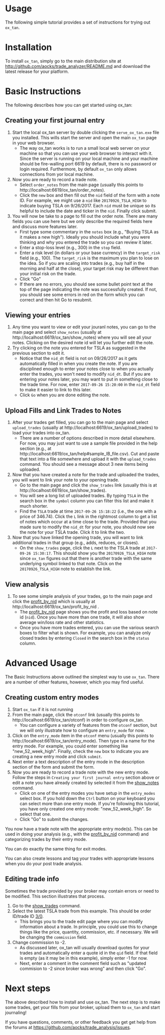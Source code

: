 
# Usage

The following simple tutorial provides a set of instructions for
trying out `ox_tan`.

# Installation

To install `ox_tan`, simply go to the main distribution site
at http://github.com/aocks/trade_analyzer/README.md and download the
latest release for your platform.

# Basic Instructions

The following describes how you can get started using ox_tan:

## Creating your first journal entry

  1. Start the local ox_tan server by double clicking
     the `serve_ox_tan.exe` file you installed. This wills start the
     server and open the main `ox_tan` page in your web browser.
	 - The way ox_tan works is to run a small local web server on your
       machine so that you can use your web browser to interact with
       it. Since the server is running on your local machine and your
       machine should be fire-walling port 6619 by default, there is no
       password or login required. Furthermore, by default `ox_tan`
       only allows connections from yor local machine.
  2. Now you are ready to record a trade note.
     - Select `order_notes` from the main page (usually this points to http://localhost:6619/ox_tan/order_notes).
	 - Click the `new` box and then fill out the `nid` field of the
       form with a note ID. For example, we might use a `nid` like
       `20170926_TSLA_HIGH` to indicate buying TSLA on 9/26/2017. Each
       `nid` must be unique so its helpful to include the date and
       ticker in the `nid`. Finally click submit.
  3. You will now be take to a page to fill out the order note. There
     are many fields you can use here but we only describe the
     required fields here and discuss more features later.
	 - First type some commentary in the `notes` box (e.g., "Buying TSLA as it makes a new high"). Ideally you should include what you were thinking and why you entered the trade so you can review it later.
	 - Enter a stop-loss level (e.g., 300) in the `stop` field.
	 - Enter a risk level (in dollars or your base currency) in the
       `target_risk` field (e.g., 100). The `target_risk` is the
       maximum you plan to lose on the idea. So if you are scaling
       into trades (e.g., buy half in the morning and half at the
       close), your target risk may be different than your initial
       risk on the trade.
	 - Click "Go"
	 - If there are no errors, you should see some bullet point text at the top of the page indicating the note was successfully created. If not, you should see some errors in red on the form which you can correct and then hit Go to resubmit.

## Viewing your entries

  1. Any time you want to view or edit your jouranl notes, you can go
     to the main page and select `show_notes` (usually at
     http://localhost:6619/ox_tan/show_notes) where you will see all
     your notes. Clicking on the desired note id will let you further
     edit the note.
  2. Try clicking on the note you entered for TSLA as suggested in the
     previous section to edit it.
	 - Notice that the `nid_dt` field is not on 09/26/2017 as it gets
       automatically filled in when you create the note. If you are
       disciplined enough to enter your notes close to when you
       actually enter the trades, you won't need to modify
       `nid_dt`. But if you are entering your notes later, you may
       want to put in something close to the trade time. For now,
       enter `2017-09-26 15:20:00` in the `nid_dt` field to make it
       easier to link to this later.	 
     - Click `Go` when you are done editing the note.


## Upload Fills and Link Trades to Notes

  1. After your trades get filled, you can go to the main page and select `upload_trades` (usually at http://localhost:6619/ox_tan/upload_trades) to load your trades into ox_tan. 
      - There are a number of options described in more detail
        elsewhere. For now, you may just want to use a sample file
        provided in the help section (e.g., at
        http://localhost:6619/ox_tan/help#sample_IB_file.csv). Cut and
        paste that text into a file somewhere and upload it with the
        `upload_trades` command. You should see a message about 3 new
        items being uploaded.
  2. Now that you have created a note for the trade and uploaded the
     trades, you will want to link your note to your opening trade.
	  - Go to the main page and click the `show_trades` link (usually this is at http://localhost:6619/ox_tan/show_trades). 
	  - You will see a long list of uploaded trades. By typing `TSLA` in the search box in the `symbol` column you can filter this list and make it much shorter.
	  - Find the `TSLA` trade at time `2017-09-26 15:18:22` (i.e., the
        one with a price of 346.74). Click the `L` link in the
        rightmost column to get a list of notes which occur at a time
        close to the trade. Provided that you made sure to modify the
        `nid_dt` for your note, you should now see the note for your
        TSLA trade. Click it to link the two.
  3. Now that you have linked the opening trade, you will want to link
     additional trades in that group (e.g., adds, reduces, or closes).
	 - On the `show_trades` page, click the `L` next to the TSLA trade
       at `2017-09-26 15:30:17`. This should show you the
       `20170926_TSLA_HIGH` note since `ox_tan` figures out that there
       is another trade with the same underlying symbol linked to that
       note. Click on the `20170926_TSLA_HIGH` note to establish the link.

## View analysis

  1. To see some simple analysis of your trades, go to the main page
     and click the
     [profit_by_nid](http://localhost:6619/ox_tan/profit_by_nid) which
     is usually at http://localhost:6619/ox_tan/profit_by_nid .
     - The [profit_by_nid](http://localhost:6619/ox_tan/profit_by_nid) page shows you the profit and loss based on note id (`nid`). Once you have more than one trade, it will also show average win/loss rate and other statistics.
	 - Once you have more trades entered, you can use the various search boxes to filter what is shown. For example, you can analyze only closed trades by entering `Closed` in the search box in the `status` column.



# Advanced Usage

The Basic Instructions above outlined the simplest way to use
`ox_tan`. There are a number of other features, however, which you may
find useful.

## Creating custom entry modes

  1. Start `ox_tan` if it is not running
  2. From the main page, click the `otconf` link (usually this points to http://localhost:6619/ox_tan/otconf) in order to configure ox_tan.
     - You can configure a variety of features from the `otconf`
       section, but we will only illustrate how to configure an
       `entry_mode` for now.
  3. Click on the `entry_mode` item in the `otconf` menu (usually this
     points to http://localhost:6619/ox_tan/entry_mode). Then
     type in a name for the entry mode. For example, you could enter
     something like "new_52_week_high". Finally, check the `new` box
     to indicate you are creating a new entry mode and click `submit`.
  4. Next enter a text description of the entry mode in the
     description section of the form and submit the form.
  5. Now you are ready to record a trade note with the new entry mode.
     Follow the steps in `Creating your first journal entry` section
     above or edit a note you have already created by selected it from
     the [show_notes](http://localhost:6619/ox_tan/show_notes) command.
     - Click on one of the entry modes you have setup in the `entry_modes` select box. If you hold down the `Ctrl` button on your keyboard you can select more than one entry mode. If you're following this tutorial, you have only created one entry mode: "new_52_week_high". So select that one.
	 - Click "Go" to submit the changes.

You now have a trade note with the appropriate entry mode(s). This can
be used in doing your analysis (e.g., with the
[profit_by_nid](http://localhost:6619/ox_tan/profit_by_nid) command)
and categorizing trades by their entry mode.

You can do exactly the same thing for exit modes.

You can also create lessons and tag your trades with appropriate
lessons when you do your post trade analysis.

## Editing trade info

Sometimes the trade provided by your broker may contain errors or need
to be modified. This section illustrates that process.

  1. Go to the [show_trades](http://localhost:6619/ox_tan/show_trades)
     command.
  2. Select the latest TSLA trade from this example. This should be
     order ID/trade ID [3/0](http://localhost:6619/ox_tan/traded_order_CRUD?oid=3&trade_id=0).
	 - This brings you to the trade edit page where you can modify
       information about a trade. In principle, you could use this to
       change things like the price, quantity, commission, etc. if
       necessary. We will be changing the `commission` field.
  3. Change commission to -2.
	 - As discussed later, ox_tan will usually download quotes for your trades and automatically enter a quote id in the `qid` field. If that field is empty (as it may be in this example), simply enter -1 for now.
	 - Next, enter a comment in the comment field such as "updated
       commision to -2 since broker was wrong" and then click "Go".


     




# Next steps

The above described how to install and use ox_tan. The next step is to
make some trades, get your fills from your broker, upload them to
`ox_tan` and start journaling!

If you have questions, comments, or other feedback you get get help
from the forums at https://github.com/aocks/trade_analysis/issues.
